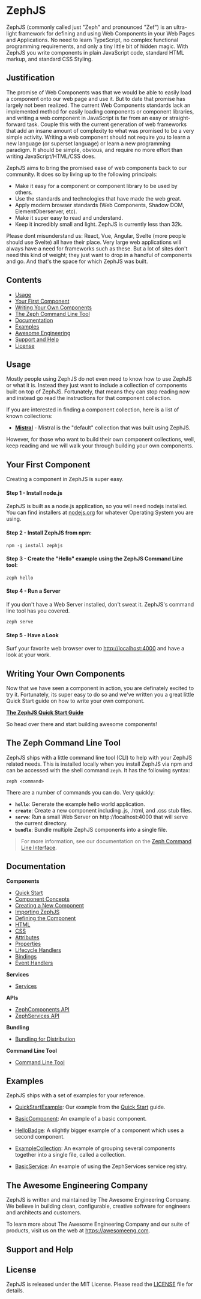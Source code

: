 # ZephJS

ZephJS (commonly called just "Zeph" and pronounced "Zef") is an ultra-light framework for defining and using Web Components in your Web Pages and Applications. No need to learn TypeScript, no complex functional programming requirements, and only a tiny little bit of hidden magic.  With ZephJS you write components in plain JavaScript code, standard HTML markup, and standard CSS Styling.

## Justification

The promise of Web Components was that we would be able to easily load a component onto our web page and use it. But to date that promise has largely not been realized. The current Web Components standards lack an implemented method for easily loading components or component libraries, and writing a web component in JavaScript is far from an easy or straight-forward task.  Couple this with the current generation of web frameworks that add an insane amount of complexity to what was promised to be a very simple activity. Writing a web component should not require you to learn a new language (or superset language) or learn a new programming paradigm. It should be simple, obvious, and require no more effort than writing JavaScript/HTML/CSS does.

ZephJS aims to bring the promised ease of web components back to our community. It does so by living up to the following principals:

 - Make it easy for a component or component library to be used by others.
 - Use the standards and technologies that have made the web great.
 - Apply modern browser standards (Web Components, Shadow DOM, ElementOberserver, etc).
 - Make it super easy to read and understand.
 - Keep it incredibly small and light. ZephJS is currently less than 32k.

Please dont misunderstand us: React, Vue, Angular, Svelte (more people should use Svelte) all have their place. Very large web applications will always have a need for frameworks such as these. But a lot of sites don't need this kind of weight; they just want to drop in a handful of components and go.  And that's the space for which ZephJS was built.

## Contents
 - [Usage](#usage)
 - [Your First Component](#your_first_component)
 - [Writing Your Own Components](#writing-your-own-components)
 - [The Zeph Command Line Tool](#the-zeph-command-line-tool)
 - [Documentation](#documentation)
 - [Examples](#examples)
 - [Awesome Engineering](#the-awesome-engineering-company)
 - [Support and Help](#support-and-help)
 - [License](#license)

## Usage

Mostly people using ZephJS do not even need to know how to use ZephJS or what it is. Instead they just want to include a collection of components built on top of ZephJS.  Fortunately, that means they can stop reading now and instead go read the instructions for that component collection.

If you are interested in finding a component collection, here is a list of known collections:

 - **[Mistral](https://github.com/awesomeeng/zephjs-mistral)** - Mistral is the "default" collection that was built using ZephJS.

However, for those who want to build their own component collections, well, keep reading and we will walk your through building your own components.

## Your First Component

Creating a component in ZephJS is super easy.

#### Step 1 - Install node.js

ZephJS is built as a node.js application, so you will need nodejs installed. You can find installers at [nodejs.org](https://nodejs.org) for whatever Operating System you are using.

#### Step 2 - Install ZephJS from npm:
```
npm -g install zephjs
```

#### Step 3 - Create the "Hello" example using the ZephJS Command Line tool:
```
zeph hello
```

#### Step 4 - Run a Server

If you don't have a Web Server installed, don't sweat it. ZephJS's command line tool has you covered.

```
zeph serve
```

#### Step 5 - Have a Look

Surf your favorite web browser over to [http://localhost:4000](http://localhost:4000) and have a look at your work.

## Writing Your Own Components

Now that we have seen a component in action, you are definately excited to try it. Fortunately, its super easy to do so and we've written you a great little Quick Start guide on how to write your own component.

**[The ZephJS Quick Start Guide](./docs/ComponentQuickStart.md)**

So head over there and start building awesome components!

## The Zeph Command Line Tool

ZephJS ships with a little command line tool (CLI) to help with your ZephJS related needs.  This is installed locally when you install ZephJS via npm and can be accessed with the shell command `zeph`.  It has the following syntax:

```shell
zeph <command>
```

There are a number of commands you can do. Very quickly:

 - **`hello`**: Generate the example hello world application.
 - **`create`**: Create a new component including .js, .html, and .css stub files.
 - **`serve`**: Run a small Web Server on http://localhost:4000 that will serve the current directory.
 - **`bundle`**: Bundle multiple ZephJS components into a single file.

> For more information, see our documentation on the [Zeph Command Line Interface](./docs/CLI.md).

## Documentation

**Components**
 - [Quick Start](./docs/ComponentQuickStart.md)
 - [Component Concepts](./docs/ComponentConcepts.md)
 - [Creating a New Component](./docs/ComponentCreation.md)
 - [Importing ZephJS](./docs/ComponentImporting.md)
 - [Defining the Component](./docs/ComponentDefinition.md)
 - [HTML](./docs/ComponentMarkup.md)
 - [CSS](./docs/ComponentStyling.md)
 - [Attributes](./docs/ComponentAttributes.md)
 - [Properties](./docs/ComponentProperties.md)
 - [Lifecycle Handlers](./docs/ComponentLifecycleHandlers.md)
 - [Bindings](./docs/ComponentBindings.md)
 - [Event Handlers](./docs/ComponentEvents.md)

**Services**
 - [Services](./docs/Services.md)

**APIs**
 - [ZephComponents API](./docs/ZephComponents.md)
 - [ZephServices API](./docs/ZephServices.md)

**Bundling**
  - [Bundling for Distribution](./docs/ComponentBundling.md)

**Command Line Tool**
 - [Command Line Tool](./docs/CLI.md)

## Examples

ZephJS ships with a set of examples for your reference.

 - [QuickStartExample](./examples/QuickStartExample): Our example from the [Quick Start](./docs/ComponentQuickStart.md) guide.

 - [BasicComponent](./examples/BasicComponent): An example of a basic component.

 - [HelloBadge](./examples/HTTPSServer): A slightly bigger example of a component which uses a second component.

 - [ExampleCollection](./examples/ExampleCollection): An example of grouping several components together into a single file, called a collection.

 - [BasicService](./examples/BasicService): An example of using the ZephServices service registry.

## The Awesome Engineering Company

ZephJS is written and maintained by The Awesome Engineering Company. We believe in building clean, configurable, creative software for engineers and architects and customers.

To learn more about The Awesome Engineering Company and our suite of products, visit us on the web at https://awesomeeng.com.

## Support and Help

## License

ZephJS is released under the MIT License. Please read the  [LICENSE](./LICENSE) file for details.
